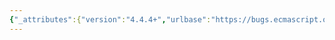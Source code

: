 ```yaml
---
{"_attributes":{"version":"4.4.4+","urlbase":"https://bugs.ecmascript.org/","maintainer":"dherman@mozilla.com"},"bug":{"bug_id":96,"creation_ts":"2011-04-25 13:20:00 -0700","short_desc":"Modules: Shouldn't ProgramElement contain ModuleDeclaration?","delta_ts":"2015-07-10 08:34:23 -0700","product":"Harmony","component":"proposals","version":"unspecified","rep_platform":"All","op_sys":"All","bug_status":"RESOLVED","resolution":"FIXED","bug_file_loc":"http://wiki.ecmascript.org/doku.php?id=harmony:modules","bug_severity":"normal","everconfirmed":true,"reporter":{"uid":"arv","name":"Erik Arvidsson"},"assigned_to":{"uid":"dherman","name":"Dave Herman"},"cc":["dherman","erik.arvidsson"],"long_desc":[{"commentid":192,"comment_count":0,"who":{"uid":"arv","name":"Erik Arvidsson"},"bug_when":"2011-04-25 13:20:07 -0700","thetext":"http://wiki.ecmascript.org/doku.php?id=harmony:modules\n\nCurrently the syntax for ProgramElement is\n\nProgramElement(load) ::= Statement\n                      | VariableDeclaration\n                      | FunctionDeclaration\n                      | ImportDeclaration(load)\n                      | ExportDeclaration(load)\n\nI would expect this to contain ModuleDeclaraion(load) so that a module can be decclared at the top level. For example:\n\nmodule m {}"},{"commentid":194,"comment_count":1,"who":{"uid":"dherman","name":"Dave Herman"},"bug_when":"2011-04-25 13:31:01 -0700","thetext":"Yes, thanks for the catch. I've updated the wiki.\n\nDave"}]}}
---
```

